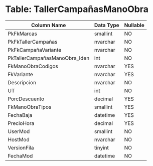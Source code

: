 # Table: TallerCampañasManoObra

| Column Name | Data Type | Nullable |
|-------------|-----------|----------|
| PkFkMarcas | smallint | NO |
| PkFkTallerCampañas | nvarchar | NO |
| PkFkCampañaVariante | nvarchar | NO |
| PkTallerCampañasManoObra_Iden | int | NO |
| FkManoObraCodigos | nvarchar | YES |
| FkVariante | nvarchar | YES |
| Descripcion | nvarchar | NO |
| UT | int | NO |
| PorcDescuento | decimal | YES |
| FkManoObraTipos | smallint | YES |
| FechaBaja | datetime | YES |
| PrecioHora | decimal | YES |
| UserMod | smallint | NO |
| HostMod | nvarchar | NO |
| VersionFila | tinyint | NO |
| FechaMod | datetime | NO |

